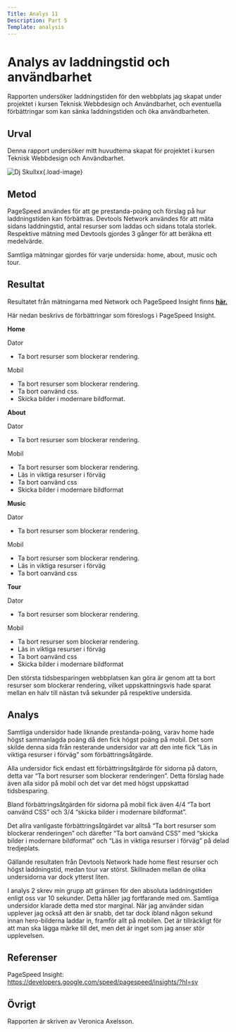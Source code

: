 ```yaml
---
Title: Analys 11
Description: Part 5
Template: analysis
---
```


Analys av laddningstid och användbarhet
=======================

Rapporten undersöker laddningstiden för den webbplats jag skapat under projektet i kursen Teknisk Webbdesign och Användbarhet, och eventuella förbättringar som kan sänka laddningstiden och öka användbarheten.

Urval
-----------------------

Denna rapport undersöker mitt huvudtema skapat för projektet i kursen Teknisk Webbdesign och Användbarhet.

![Dj Skullxx](%base_url%/image/djskullxx.jpg){.load-image}

Metod
-----------------------

PageSpeed användes för att ge prestanda-poäng och förslag på hur laddningstiden kan förbättras. Devtools Network användes för att mäta sidans laddningstid, antal resurser som laddas och sidans totala storlek. Respektive mätning med Devtools gjordes 3 gånger för att beräkna ett medelvärde.

Samtliga mätningar gjordes för varje undersida: home, about, music och tour.

Resultat
-----------------------

Resultatet från mätningarna med Network och PageSpeed Insight finns [**här.**](https://docs.google.com/spreadsheets/d/1Hldbpyr5G7jk1pKIRpXJ1EOkbJ5KU06bsZDbmUwP0_I/edit?usp=sharing)

Här nedan beskrivs de förbättringar som föreslogs i PageSpeed Insight.

**Home**

Dator

- Ta bort resurser som blockerar rendering.

Mobil

- Ta bort resurser som blockerar rendering.
- Ta bort oanvänd css.
- Skicka bilder i modernare bildformat.

**About**

Dator

- Ta bort resurser som blockerar rendering.

Mobil

- Ta bort resurser som blockerar rendering.
- Läs in viktiga resurser i förväg
- Ta bort oanvänd css
- Skicka bilder i modernare bildformat

**Music**

Dator

- Ta bort resurser som blockerar rendering.

Mobil

- Ta bort resurser som blockerar rendering.
- Läs in viktiga resurser i förväg
- Ta bort oanvänd css


**Tour**

Dator

- Ta bort resurser som blockerar rendering.

Mobil

- Ta bort resurser som blockerar rendering.
- Läs in viktiga resurser i förväg
- Ta bort oanvänd css
- Skicka bilder i modernare bildformat

Den största tidsbesparingen webbplatsen kan göra är genom att ta bort resurser som blockerar rendering, vilket uppskattningsvis hade sparat mellan en halv till nästan två sekunder på respektive undersida.

Analys
-----------------------

Samtliga undersidor hade liknande prestanda-poäng, varav home hade högst sammanlagda poäng då den fick högst poäng på mobil.
Det som skilde denna sida från resterande undersidor var att den inte fick “Läs in viktiga resurser i förväg” som förbättringsåtgärde.

Alla undersidor fick endast ett förbättringsåtgärde för sidorna på datorn, detta var “Ta bort resurser som blockerar renderingen”. Detta förslag hade även alla sidor på mobil och det var det med högst uppskattad tidsbesparing.

Bland förbättringsåtgärden för sidorna på mobil fick även 4/4 “Ta bort oanvänd CSS” och 3/4 “skicka bilder i modernare bildformat”.

Det allra vanligaste förbättringsåtgärdet var alltså “Ta bort resurser som blockerar renderingen” och därefter “Ta bort oanvänd CSS” med “skicka bilder i modernare bildformat” och “Läs in viktiga resurser i förväg” på delad tredjeplats.

Gällande resultaten från Devtools Network hade home flest resurser och högst laddningstid, medan tour var störst. Skillnaden mellan de olika undersidorna var dock ytterst liten.  

I analys 2 skrev min grupp att gränsen för den absoluta laddningstiden enligt oss var 10 sekunder. Detta håller jag fortfarande med om. Samtliga undersidor klarade detta med stor marginal. När jag använder sidan upplever jag också att den är snabb, det tar dock ibland någon sekund innan hero-bilderna laddar in, framför allt på mobilen. Det är tillräckligt för att man ska lägga märke till det, men det är inget som jag anser stör upplevelsen.

Referenser
-----------------------

PageSpeed Insight: https://developers.google.com/speed/pagespeed/insights/?hl=sv

Övrigt
-----------------------

Rapporten är skriven av Veronica Axelsson.
